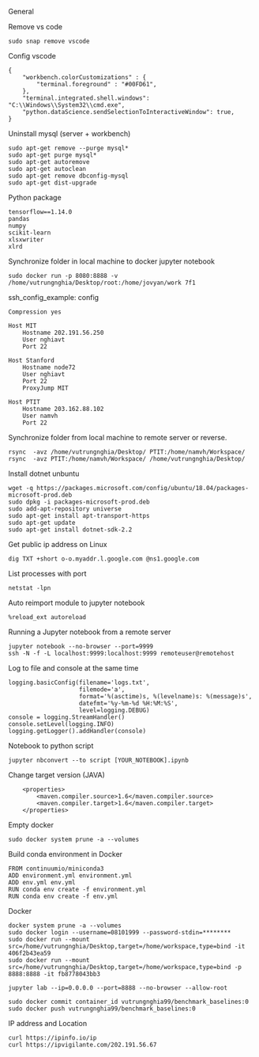 General

Remove vs code
```
sudo snap remove vscode
```

Config vscode
```
{
    "workbench.colorCustomizations" : {
        "terminal.foreground" : "#00FD61",
    },
    "terminal.integrated.shell.windows": "C:\\Windows\\System32\\cmd.exe",
    "python.dataScience.sendSelectionToInteractiveWindow": true,
}
```

Uninstall mysql (server + workbench)
```
sudo apt-get remove --purge mysql*
sudo apt-get purge mysql*
sudo apt-get autoremove
sudo apt-get autoclean
sudo apt-get remove dbconfig-mysql
sudo apt-get dist-upgrade

```

Python package
```
tensorflow==1.14.0
pandas
numpy
scikit-learn
xlsxwriter
xlrd
```

Synchronize folder in local machine to docker jupyter notebook
```
sudo docker run -p 8080:8888 -v /home/vutrungnghia/Desktop/root:/home/jovyan/work 7f1
```

ssh_config_example: config
```
Compression yes

Host MIT
    Hostname 202.191.56.250
    User nghiavt
    Port 22

Host Stanford
    Hostname node72
    User nghiavt
    Port 22
    ProxyJump MIT

Host PTIT
    Hostname 203.162.88.102
    User namvh
    Port 22
```
Synchronize folder from local machine to remote server or reverse.
```
rsync  -avz /home/vutrungnghia/Desktop/ PTIT:/home/namvh/Workspace/
rsync  -avz PTIT:/home/namvh/Workspace/ /home/vutrungnghia/Desktop/ 
```
Install dotnet unbuntu
```
wget -q https://packages.microsoft.com/config/ubuntu/18.04/packages-microsoft-prod.deb
sudo dpkg -i packages-microsoft-prod.deb
sudo add-apt-repository universe
sudo apt-get install apt-transport-https
sudo apt-get update
sudo apt-get install dotnet-sdk-2.2
```
Get public ip address on Linux
```
dig TXT +short o-o.myaddr.l.google.com @ns1.google.com
```
List processes with port
```
netstat -lpn
```
Auto reimport module to jupyter notebook
```
%reload_ext autoreload
```
Running a Jupyter notebook from a remote server
```
jupyter notebook --no-browser --port=9999
ssh -N -f -L localhost:9999:localhost:9999 remoteuser@remotehost
```
Log to file and console at the same time
```
logging.basicConfig(filename='logs.txt',
                    filemode='a',
                    format='%(asctime)s, %(levelname)s: %(message)s',
                    datefmt='%y-%m-%d %H:%M:%S',
                    level=logging.DEBUG)
console = logging.StreamHandler()
console.setLevel(logging.INFO)
logging.getLogger().addHandler(console)
```
Notebook to python script
```
jupyter nbconvert --to script [YOUR_NOTEBOOK].ipynb
```

Change target version (JAVA)
```
    <properties>
        <maven.compiler.source>1.6</maven.compiler.source>
        <maven.compiler.target>1.6</maven.compiler.target>
    </properties>
```
Empty docker 
```
sudo docker system prune -a --volumes
```
Build conda environment in Docker
```
FROM continuumio/miniconda3
ADD environment.yml environment.yml
ADD env.yml env.yml
RUN conda env create -f environment.yml
RUN conda env create -f env.yml
```
Docker 
```
docker system prune -a --volumes
sudo docker login --username=08101999 --password-stdin=********
sudo docker run --mount src=/home/vutrungnghia/Desktop,target=/home/workspace,type=bind -it 406f2b43ea59
sudo docker run --mount src=/home/vutrungnghia/Desktop,target=/home/workspace,type=bind -p 8888:8888 -it fb8778043bb3

jupyter lab --ip=0.0.0.0 --port=8888 --no-browser --allow-root

sudo docker commit container_id vutrungnghia99/benchmark_baselines:0
sudo docker push vutrungnghia99/benchmark_baselines:0
```
IP address and Location 
```
curl https://ipinfo.io/ip
curl https://ipvigilante.com/202.191.56.67
```
